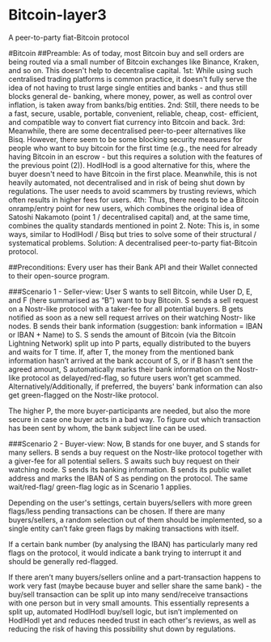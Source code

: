 # Bitcoin-layer3
A peer-to-party fiat-Bitcoin protocol

#Bitcoin
##Preamble:
As of today, most Bitcoin buy and sell orders are being routed via a small number of Bitcoin exchanges like Binance, Kraken, and so on. This doesn't help to decentralise capital.
1st: While using such centralised trading platforms is common practice, it doesn't fully serve the idea of not having to trust large single entities and banks - and thus still blocks general de- banking, where money, power, as well as control over inflation, is taken away from banks/big entities.
2nd: Still, there needs to be a fast, secure, usable, portable, convenient, reliable, cheap, cost- efficient, and compatible way to convert fiat currency into Bitcoin and back.
3rd: Meanwhile, there are some decentralised peer-to-peer alternatives like Bisq. However, there seem to be some blocking security measures for people who want to buy bitcoin for the first time (e.g., the need for already having Bitcoin in an escrow - but this requires a solution with the features of the previous point (2)). HodlHodl is a good alternative for this, where the buyer doesn't need to have Bitcoin in the first place. Meanwhile, this is not heavily automated, not decentralised and in risk of being shut down by regulations. The user needs to avoid scammers by trusting reviews, which often results in higher fees for users.
4th: Thus, there needs to be a Bitcoin onramp/entry point for new users, which combines the original idea of Satoshi Nakamoto (point 1 / decentralised capital) and, at the same time, combines the quality standards mentioned in point 2.
Note: This is, in some ways, similar to HodlHodl / Bisq but tries to solve some of their structural / systematical problems.
Solution: A decentralised peer-to-party fiat-Bitcoin protocol.

##Preconditions: Every user has their Bank API and their Wallet connected to their open-source program.

###Scenario 1 - Seller-view: 
User S wants to sell Bitcoin, while User D, E, and F (here summarised as “B”) want to buy Bitcoin. S sends a sell request on a Nostr-like protocol with a taker-fee for all potential buyers. B gets notified as soon as a new sell request arrives on their watching Nostr- like nodes. B sends their bank information (suggestion: bank information = IBAN or IBAN + Name) to S. S sends the amount of Bitcoin (via the Bitcoin Lightning Network) split up into P parts, equally distributed to the buyers and waits for T time. If, after T, the money from the mentioned bank information hasn’t arrived at the bank account of S, or if B hasn’t sent the agreed amount, S automatically marks their bank information on the Nostr-like protocol as delayed/red-flag, so future users won’t get scammed. Alternatively/Additionally, if preferred, the buyers' bank information can also get green-flagged on the Nostr-like protocol.
 
The higher P, the more buyer-participants are needed, but also the more secure in case one buyer acts in a bad way. To figure out which transaction has been sent by whom, the bank subject line can be used.

###Scenario 2 - Buyer-view:
Now, B stands for one buyer, and S stands for many sellers. B sends a buy request on the Nostr-like protocol together with a giver-fee for all potential sellers. S awaits such buy request on their watching node. S sends its banking information. B sends its public wallet address and marks the IBAN of S as pending on the protocol. The same wait/red-flag/ green-flag logic as in Scenario 1 applies.

Depending on the user's settings, certain buyers/sellers with more green flags/less pending transactions can be chosen.
If there are many buyers/sellers, a random selection out of them should be implemented, so a single entity can’t fake green flags by making transactions with itself.

If a certain bank number (by analysing the IBAN) has particularly many red flags on the protocol, it would indicate a bank trying to interrupt it and should be generally red-flagged.

If there aren’t many buyers/sellers online and a part-transaction happens to work very fast (maybe because buyer and seller share the same bank) - the buy/sell transaction can be split up into many send/receive transactions with one person but in very small amounts. This essentially represents a split up, automated HodlHodl buy/sell logic, but isn’t implemented on HodlHodl yet and reduces needed trust in each other's reviews, as well as reducing the risk of having this possibility shut down by regulations.
  

